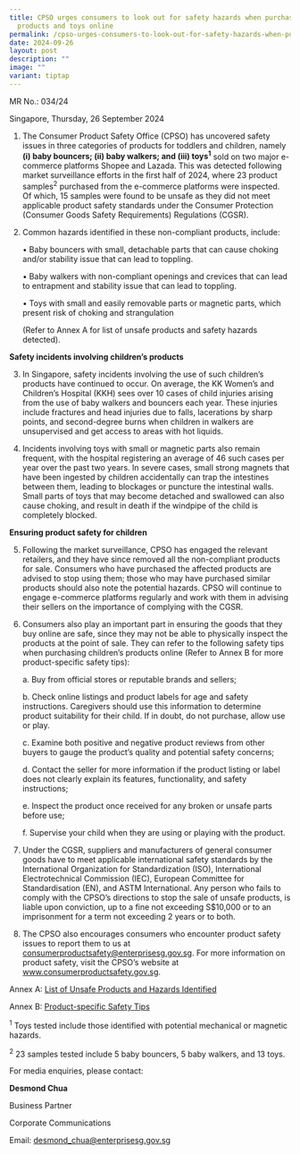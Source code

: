 ```yaml
---
title: CPSO urges consumers to look out for safety hazards when purchasing baby
  products and toys online
permalink: /cpso-urges-consumers-to-look-out-for-safety-hazards-when-purchasing-baby-products-and-toys-online/
date: 2024-09-26
layout: post
description: ""
image: ""
variant: tiptap
---
```

<p>MR No.: 034/24</p>
<p>Singapore, Thursday, 26 September 2024</p>
<ol data-tight="true" class="tight">
<li>
<p>The Consumer Product Safety Office (CPSO) has uncovered safety issues
in three categories of products for toddlers and children, namely <strong>(i) baby bouncers; (ii) baby walkers; and (iii) toys<sup>1</sup></strong> sold
on two major e-commerce platforms Shopee and Lazada. This was detected
following market surveillance efforts in the first half of 2024, where
23 product samples<sup>2</sup> purchased from the e-commerce platforms were
inspected. Of which, 15 samples were found to be unsafe as they did not
meet applicable product safety standards under the Consumer Protection
(Consumer Goods Safety Requirements) Regulations (CGSR).</p>
</li>
<li>
<p>Common hazards identified in these non-compliant products, include:</p>
<p>• Baby bouncers with small, detachable parts that can cause choking and/or
stability issue that can lead to toppling.</p>
<p>• Baby walkers with non-compliant openings and crevices that can lead
to entrapment and stability issue that can lead to toppling.</p>
<p>• Toys with small and easily removable parts or magnetic parts, which
present risk of choking and strangulation</p>
<p>(Refer to Annex A for list of unsafe products and safety hazards detected).</p>
</li>
</ol>
<p><strong>Safety incidents involving children’s products</strong>
</p>
<ol start="3" data-tight="true" class="tight">
<li>
<p>In Singapore, safety incidents involving the use of such children’s products
have continued to occur. On average, the KK Women’s and Children’s Hospital
(KKH) sees over 10 cases of child injuries arising from the use of baby
walkers and bouncers each year. These injuries include fractures and head
injuries due to falls, lacerations by sharp points, and second-degree burns
when children in walkers are unsupervised and get access to areas with
hot liquids.</p>
</li>
<li>
<p>Incidents involving toys with small or magnetic parts also remain frequent,
with the hospital registering an average of 46 such cases per year over
the past two years. In severe cases, small strong magnets that have been
ingested by children accidentally can trap the intestines between them,
leading to blockages or puncture the intestinal walls. Small parts of toys
that may become detached and swallowed can also cause choking, and result
in death if the windpipe of the child is completely blocked.</p>
</li>
</ol>
<p><strong>Ensuring product safety for children</strong>
</p>
<ol start="5" data-tight="true" class="tight">
<li>
<p>Following the market surveillance, CPSO has engaged the relevant retailers,
and they have since removed all the non-compliant products for sale. Consumers
who have purchased the affected products are advised to stop using them;
those who may have purchased similar products should also note the potential
hazards. CPSO will continue to engage e-commerce platforms regularly and
work with them in advising their sellers on the importance of complying
with the CGSR.</p>
</li>
<li>
<p>Consumers also play an important part in ensuring the goods that they
buy online are safe, since they may not be able to physically inspect the
products at the point of sale. They can refer to the following safety tips
when purchasing children’s products online (Refer to Annex B for more product-specific
safety tips):</p>
<p>a. Buy from official stores or reputable brands and sellers;</p>
<p>b. Check online listings and product labels for age and safety instructions.
Caregivers should use this information to determine product suitability
for their child. If in doubt, do not purchase, allow use or play.</p>
<p>c. Examine both positive and negative product reviews from other buyers
to gauge the product’s quality and potential safety concerns;</p>
<p>d. Contact the seller for more information if the product listing or label
does not clearly explain its features, functionality, and safety instructions;</p>
<p>e. Inspect the product once received for any broken or unsafe parts before
use;</p>
<p>f. Supervise your child when they are using or playing with the product.</p>
</li>
<li>
<p>Under the CGSR, suppliers and manufacturers of general consumer goods
have to meet applicable international safety standards by the International
Organization for Standardization (ISO), International Electrotechnical
Commission (IEC), European Committee for Standardisation (EN), and ASTM
International. Any person who fails to comply with the CPSO’s directions
to stop the sale of unsafe products, is liable upon conviction, up to a
fine not exceeding S$10,000 or to an imprisonment for a term not exceeding
2 years or to both.</p>
</li>
<li>
<p>The CPSO also encourages consumers who encounter product safety issues
to report them to us at <a href="mailto:consumerproductsafety@enterprisesg.gov.sg" rel="noopener noreferrer nofollow" target="_blank">consumerproductsafety@enterprisesg.gov.sg</a>.
For more information on product safety, visit the CPSO’s website at <a href="http://www.consumerproductsafety.gov.sg" rel="noopener noreferrer nofollow" target="_blank">www.consumerproductsafety.gov.sg</a>.</p>
</li>
</ol>
<p>Annex A: <a href="/files/media-releases/2024_09_26_mr03424_annex_a.pdf" rel="noopener nofollow" target="_blank">List of Unsafe Products and Hazards Identified</a>
</p>
<p>Annex B: <a href="/files/media-releases/2024_09_26_mr03424_annex_b.pdf" rel="noopener nofollow" target="_blank">Product-specific Safety Tips</a>
</p>
<p><sup>1</sup> Toys tested include those identified with potential mechanical
or magnetic hazards.</p>
<p><sup>2</sup> 23 samples tested include 5 baby bouncers, 5 baby walkers,
and 13 toys.</p>
<p>For media enquiries, please contact:</p>
<p><strong>Desmond Chua</strong>
</p>
<p>Business Partner</p>
<p>Corporate Communications</p>
<p>Email: <a href="mailto:desmond_chua@enterprisesg.gov.sg" rel="noopener noreferrer nofollow" target="_blank">desmond_chua@enterprisesg.gov.sg</a>
</p>